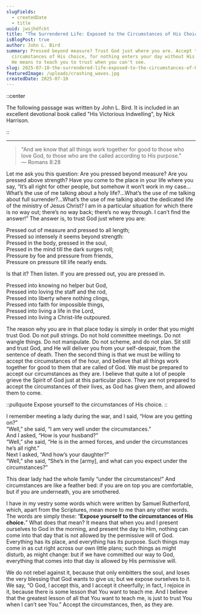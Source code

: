```yaml
---
slugFields:
  - createdDate
  - title
uuid: jwsjhdfckt
title: "The Surrendered Life: Exposed to the Circumstances of His Choice"
isBlogPost: true
author: John L. Bird
summary: Pressed beyond measure? Trust God just where you are. Accept the
  circumstances of His choice, for nothing enters your day without His will—and
  He means to teach you to trust when you can't see.
slug: 2025-07-10-the-surrendered-life-exposed-to-the-circumstances-of-his-choice
featuredImage: /uploads/crashing_waves.jpg
createdDate: 2025-07-10
---
```

::center

The following passage was written by John L. Bird. It is included in an excellent devotional book called "His Victorious Indwelling", by Nick Harrison.

::

---



> "And we know that all things work together for good to those who love God, to those who are the called according to His purpose."\
> — Romans 8:28



Let me ask you this question: Are you pressed beyond measure? Are you pressed above strength? Have you come to the place in your life where you say, “It’s all right for other people, but somehow it won’t work in my case…What’s the use of me talking about a holy life?…What’s the use of me talking about full surrender?…What’s the use of me talking about the dedicated life of the ministry of Jesus Christ? I am in a particular situation for which there is no way out; there’s no way back; there’s no way through. I can’t find the answer!” The answer is, to trust God just where you are:

Pressed out of measure and pressed to all length;\
Pressed so intensely it seems beyond strength:\
Pressed in the body, pressed in the soul,\
Pressed in the mind till the dark surges roll;\
Pressure by foe and pressure from friends,\
Pressure on pressure till life nearly ends.

Is that it? Then listen. If you are pressed out, you are pressed in.

Pressed into knowing no helper but God,\
Pressed into loving the staff and the rod,\
Pressed into liberty where nothing clings,\
Pressed into faith for impossible things,\
Pressed into living a life in the Lord,\
Pressed into living a Christ-life outpoured.

The reason why you are in that place today is simply in order that you might trust God. Do not pull strings. Do not hold committee meetings. Do not wangle things. Do not manipulate. Do not scheme, and do not plan. Sit still and trust God, and He will deliver you from your self-despair, from the sentence of death.
Then the second thing is that we must be willing to accept the circumstances of the hour, and believe that all things work together for good to them that are called of God. We must be prepared to accept our circumstances as they are. I believe that quite a lot of people grieve the Spirit of God just at this particular place. They are not prepared to accept the circumstances of their lives, as God has given them, and allowed them to come.

::pullquote
Expose yourself to the circumstances of His choice.
::


I remember meeting a lady during the war, and I said, “How are you getting on?”\
“Well,” she said, “I am very well under the circumstances.”\
And I asked, “How is your husband?”\
“Well,” she said, “He is in the armed forces, and under the circumstances he’s all right.”\
Next I asked, “And how’s your daughter?”\
“Well,” she said, “She’s in the \[army], and what can you expect under the circumstances?”


This dear lady had the whole family “under the circumstances!” And circumstances are like a feather bed: if you are on top you are comfortable, but if you are underneath, you are smothered.

I have in my vestry some words which were written by Samuel Rutherford, which, apart from the Scriptures, mean more to me than any other words. The words are simply these: “**Expose yourself to the circumstances of His choice.**” What does that mean? It means that when you and I present ourselves to God in the morning, and present the day to Him, nothing can come into that day that is not allowed by the permissive will of God. Everything has its place, and everything has its purpose. Such things may come in as cut right across our own little plans; such things as might disturb, as might change: but if we have committed our way to God, everything that comes into that day is allowed by His permissive will.

We do not rebel against it, because that only embitters the soul, and loses the very blessing that God wants to give us; but we expose ourselves to it. We say, “O God, I accept this, and I accept it cheerfully; in fact, I rejoice in it, because there is some lesson that You want to teach me. And I believe that the greatest lesson of all that You want to teach me, is just to trust You when I can’t see You.”
Accept the circumstances, then, as they are.
